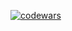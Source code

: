 [![codewars](https://www.codewars.com/users/sergio1811x/badges/large)](https://www.codewars.com/users/sergio1811x) 
